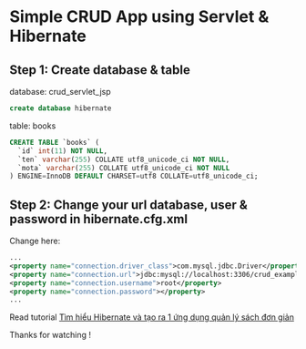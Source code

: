 # Simple CRUD App using Servlet & Hibernate
## Step 1: Create database & table
database: crud_servlet_jsp
```sql
create database hibernate
```
table: books
```sql
CREATE TABLE `books` (
  `id` int(11) NOT NULL,
  `ten` varchar(255) COLLATE utf8_unicode_ci NOT NULL,
  `mota` varchar(255) COLLATE utf8_unicode_ci NOT NULL
) ENGINE=InnoDB DEFAULT CHARSET=utf8 COLLATE=utf8_unicode_ci;
```
## Step 2: Change your url database, user & password in hibernate.cfg.xml
Change here:
```xml
...
<property name="connection.driver_class">com.mysql.jdbc.Driver</property>
<property name="connection.url">jdbc:mysql://localhost:3306/crud_example</property>
<property name="connection.username">root</property>
<property name="connection.password"></property>
...
```
Read tutorial [Tìm hiểu Hibernate và tạo ra 1 ứng dụng quản lý sách đơn giản](2019/10/17/tim-hieu-hibernate-va-tao-ra-1-ung-dung-quan-ly-sach.html)

Thanks for watching !

